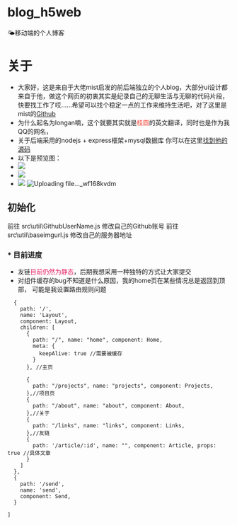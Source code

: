 # blog_h5web
🌤移动端的个人博客
# 关于
* 大家好，这是来自于大佬mist启发的前后端独立的个人blog，大部分ui设计都来自于他，做这个网页的初衷其实是纪录自己的无聊生活与无聊的代码片段，快要找工作了哎……希望可以找个稳定一点的工作来维持生活吧，对了这里是mist的[Github](https://)
* 为什么起名为longan喃，这个就要其实就是<font class="text-color-1" color="#f44336">桂圆</font>的英文翻译，同时也是作为我QQ的网名，
* 关于后端采用的nodejs + express框架+mysql数据库 你可以在这里[找到他的源码](https://)
* 以下是预览图：
* ![](https://huatu.98youxi.com/markdown/work/uploads/upload_15aa35b7dc61207b3cc3eae244323d80.png)
* ![](https://huatu.98youxi.com/markdown/work/uploads/upload_85346fd5985a97cb4232a7eb5c89686b.png)
* ![](https://huatu.98youxi.com/markdown/work/uploads/upload_1c479d250ac6c51e54ecc8759438b8ca.png)
![Uploading file..._wf168kvdm]()




## 初始化
前往 src\util\GithubUserName.js 修改自己的Github账号
前往src\util\baseimgurl.js  修改自己的服务器地址


### * 目前进度

* 友链<font class="text-color-2" color="#e91e63">目前仍然为静态</font>，后期我想采用一种独特的方式让大家提交
*  对组件缓存的bug不知道是什么原因，我的home页在某些情况总是返回到顶部，
可能是我设置路由规则问题

```const routes = [
  {
    path: '/',
    name: 'Layout',
    component: Layout,
    children: [
      {
        path: "/", name: "home", component: Home,
        meta: {
          keepAlive: true //需要被缓存
        }
      }, //主页
 
      {
        path: "/projects", name: "projects", component: Projects,
      },//项目页
      {
        path: "/about", name: "about", component: About,
      },//关于
      {
        path: "/links", name: "links", component: Links,
      },//友链
      {
        path: '/article/:id', name: "", component: Article, props: true //具体文章
      }
    ]
  },
  {
    path: '/send',
    name: 'send',
    component: Send,
  }
 
]

```

